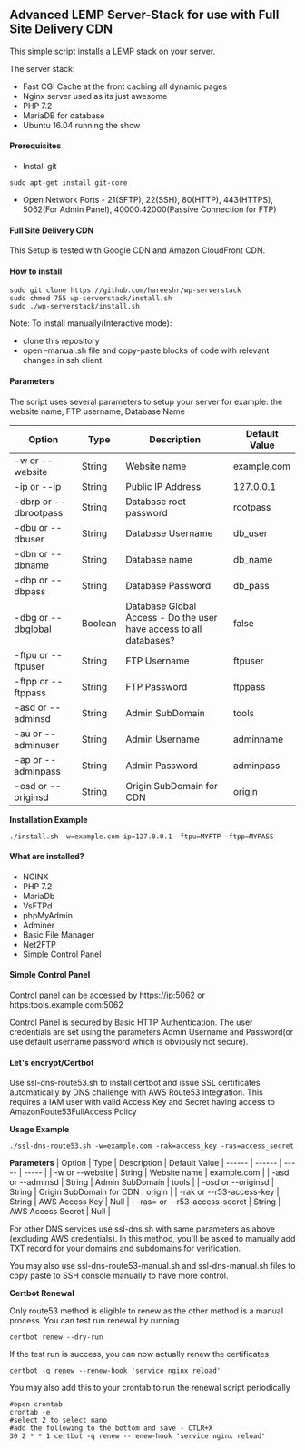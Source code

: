 
## Advanced LEMP Server-Stack for use with Full Site Delivery CDN

This simple script installs a LEMP stack on your server.

The server stack:
- Fast CGI Cache at the front caching all dynamic pages
- Nginx server used as its just awesome
- PHP 7.2
- MariaDB for database
- Ubuntu 16.04 running the show

#### Prerequisites

- Install git
```
sudo apt-get install git-core
```
- Open Network Ports - 21(SFTP), 22(SSH), 80(HTTP), 443(HTTPS), 5062(For Admin Panel), 40000:42000(Passive Connection for FTP)

#### Full Site Delivery CDN

This Setup is tested with Google CDN and Amazon CloudFront CDN.

#### How to install
```
sudo git clone https://github.com/hareeshr/wp-serverstack
sudo chmod 755 wp-serverstack/install.sh
sudo ./wp-serverstack/install.sh
```

Note: To install manually(Interactive mode):
- clone this repository
- open -manual.sh file and copy-paste blocks of code with relevant changes in ssh client

#### Parameters
The script uses several parameters to setup your server
for example: the website name, FTP username, Database Name

| Option | Type | Description | Default Value
| ------ | ------ | ----- | ----- |
| -w or --website | String | Website name | example.com |
| -ip or --ip | String | Public IP Address | 127.0.0.1 |
| -dbrp or --dbrootpass | String | Database root password | rootpass |
| -dbu or --dbuser  | String | Database Username | db_user |
| -dbn or --dbname  | String | Database name | db_name |
| -dbp or --dbpass  | String | Database Password | db_pass |
| -dbg or --dbglobal  | Boolean | Database Global Access - Do the user have access to all databases? | false |
| -ftpu or --ftpuser  | String | FTP Username | ftpuser |
| -ftpp or --ftppass  | String | FTP Password | ftppass |
| -asd or --adminsd  | String | Admin SubDomain | tools |
| -au or --adminuser  | String | Admin Username | adminname |
| -ap or --adminpass  | String | Admin Password | adminpass |
| -osd or --originsd  | String | Origin SubDomain for CDN | origin |


**Installation Example**
```
./install.sh -w=example.com ip=127.0.0.1 -ftpu=MYFTP -ftpp=MYPASS
```

#### What are installed?

- NGINX
- PHP 7.2
- MariaDb
- VsFTPd
- phpMyAdmin
- Adminer
- Basic File Manager
- Net2FTP
- Simple Control Panel

#### Simple Control Panel

Control panel can be accessed by
https://ip:5062
or
https:tools.example.com:5062

Control Panel is secured by Basic HTTP Authentication.
The user credentials are set using the parameters Admin Username and Password(or use default username password which is obviously not secure).

#### Let's encrypt/Certbot

Use ssl-dns-route53.sh to install certbot and issue SSL certificates automatically by DNS challenge with AWS Route53 Integration.
This requires a IAM user with valid Access Key and Secret having access to AmazonRoute53FullAccess Policy

**Usage Example**
```
./ssl-dns-route53.sh -w=example.com -rak=access_key -ras=access_secret
```

**Parameters**
| Option | Type | Description | Default Value
| ------ | ------ | ----- | ----- |
| -w or --website | String | Website name | example.com |
| -asd or --adminsd  | String | Admin SubDomain | tools |
| -osd or --originsd  | String | Origin SubDomain for CDN | origin |
| -rak or --r53-access-key  | String | AWS Access Key | Null |
| -ras= or --r53-access-secret  | String | AWS Access Secret | Null |

For other DNS services use ssl-dns.sh with same parameters as above (excluding AWS credentials). In this method, you'll be asked to manually add TXT record for your domains and subdomains for verification.

You may also use ssl-dns-route53-manual.sh and ssl-dns-manual.sh files to copy paste to SSH console manually to have more control.

**Certbot Renewal**

Only route53 method is eligible to renew as the other method is a manual process.
You can test run renewal by running
```
certbot renew --dry-run
```

If the test run is success, you can now actually renew the certificates
```
certbot -q renew --renew-hook 'service nginx reload'
```

You may also add this to your crontab to run the renewal script periodically
```
#open crontab
crontab -e
#select 2 to select nano
#add the following to the bottom and save - CTLR+X
30 2 * * 1 certbot -q renew --renew-hook 'service nginx reload'
```
